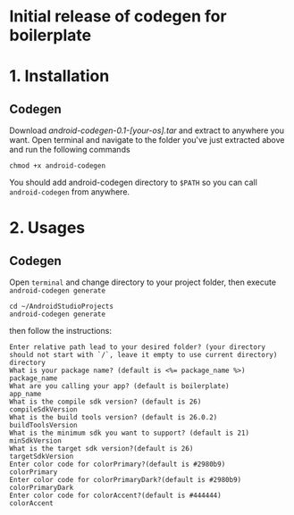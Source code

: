 # Initial release of codegen for boilerplate
# 1. Installation
## Codegen
Download *android-codegen-0.1-[your-os].tar* and extract to anywhere you want.
Open terminal and navigate to the folder you've just extracted above and run the following commands
```
chmod +x android-codegen
```
You should add android-codegen directory to `$PATH` so you can call `android-codegen` from anywhere.

# 2. Usages
## Codegen
Open `terminal` and change directory to your project folder, then execute `android-codegen generate`
```
cd ~/AndroidStudioProjects
android-codegen generate
```
then follow the instructions:
```
Enter relative path lead to your desired folder? (your directory should not start with `/`, leave it empty to use current directory)
directory 
What is your package name? (default is <%= package_name %>)
package_name 
What are you calling your app? (default is boilerplate)
app_name 
What is the compile sdk version? (default is 26)
compileSdkVersion 
What is the build tools version? (default is 26.0.2)
buildToolsVersion 
What is the minimum sdk you want to support? (default is 21)
minSdkVersion 
What is the target sdk version?(default is 26)
targetSdkVersion 
Enter color code for colorPrimary?(default is #2980b9)
colorPrimary 
Enter color code for colorPrimaryDark?(default is #2980b9)
colorPrimaryDark 
Enter color code for colorAccent?(default is #444444)
colorAccent 
```
